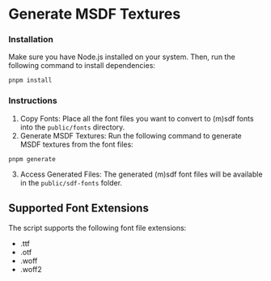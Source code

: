# Generate MSDF Textures

### Installation  

Make sure you have Node.js installed on your system. Then, run the following command to install dependencies:

`pnpm install`

### Instructions

1. Copy Fonts: Place all the font files you want to convert to (m)sdf fonts into the `public/fonts` directory.
2. Generate MSDF Textures: Run the following command to generate MSDF textures from the font files:

```
pnpm generate
```

3. Access Generated Files: The generated (m)sdf font files will be available in the `public/sdf-fonts` folder.

## Supported Font Extensions

The script supports the following font file extensions:

- .ttf
- .otf
- .woff
- .woff2
